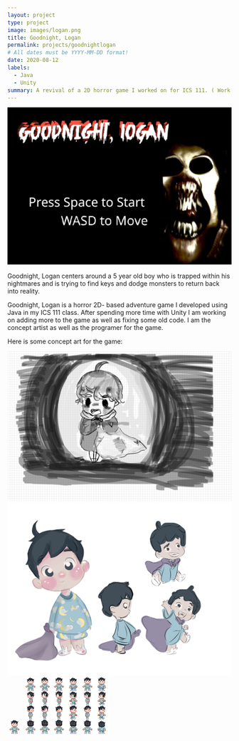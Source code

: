 ```yaml
---
layout: project
type: project
image: images/logan.png
title: Goodnight, Logan
permalink: projects/goodnightlogan
# All dates must be YYYY-MM-DD format!
date: 2020-08-12
labels:
  - Java
  - Unity
summary: A revival of a 2D horror game I worked on for ICS 111. ( Work in Progress )
---
```


<img class="ui medium right floated rounded image" src="/images/gnloganmenu.png">

Goodnight, Logan centers around a 5 year old boy who is trapped within his nightmares and is trying to find keys and dodge monsters to return back into reality.


Goodnight, Logan is a horror 2D- based adventure game I developed using Java in my ICS 111 class. After spending more time with Unity I am working on adding more to the game as well as fixing some old code. I am the concept artist as well as the programer for the game.

Here is some concept art for the game: 

<div class="ui small rounded images">
  <img class="ui image" src="../images/LilBoi.png">
  <img class="ui image" src="../images/LIttle boi.png">
  <img class="ui image" src="../images/person.png">
  <img class="ui image" src="../images/logan walk.png">
</div>



